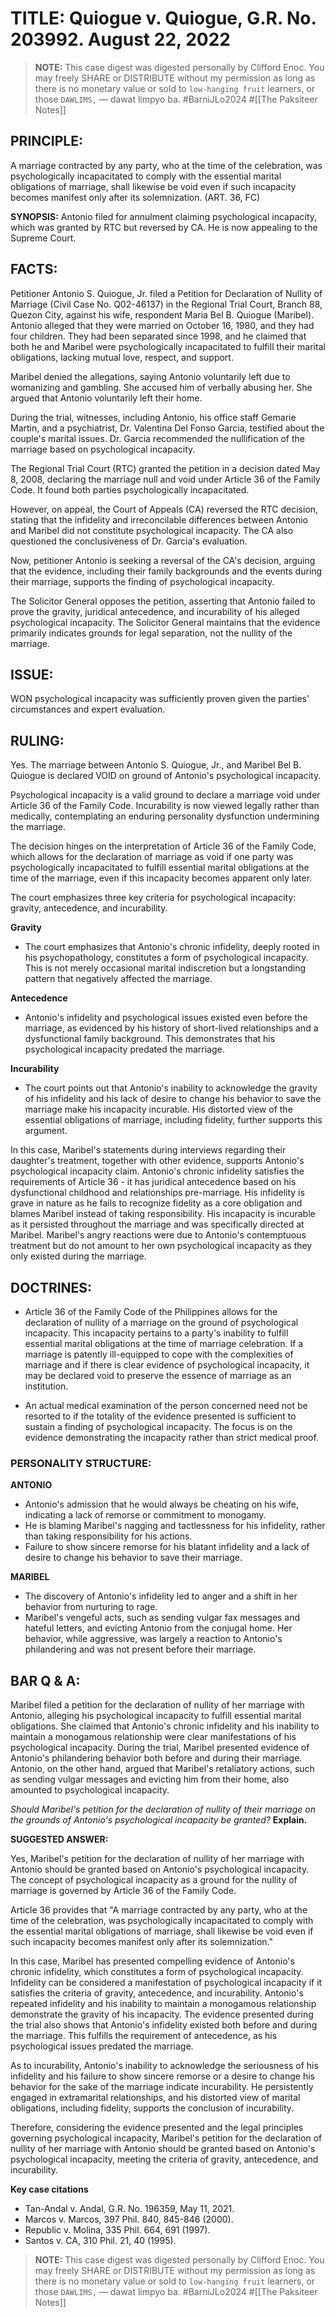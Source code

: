 # TITLE: Quiogue v. Quiogue, G.R. No. 203992. August 22, 2022

> **NOTE:** This case digest was digested personally by Clifford Enoc. You may freely SHARE or DISTRIBUTE without my permission as long as there is no monetary value or sold to `low-hanging fruit` learners, or those `DAWLIMS,` — dawat limpyo ba. #BarniJLo2024 #[[The Paksiteer Notes]]

## PRINCIPLE:
A marriage contracted by any party, who at the time of the celebration, was psychologically incapacitated to comply with the essential marital obligations of marriage, shall likewise be void even if such incapacity becomes manifest only after its solemnization. (ART. 36, FC)

**SYNOPSIS:** Antonio filed for annulment claiming psychological incapacity, which was granted by RTC but reversed by CA. He is now appealing to the Supreme Court.

## FACTS:
Petitioner Antonio S. Quiogue, Jr. filed a Petition for Declaration of Nullity of Marriage (Civil Case No. Q02-46137) in the Regional Trial Court, Branch 88, Quezon City, against his wife, respondent Maria Bel B. Quiogue (Maribel). Antonio alleged that they were married on October 16, 1980, and they had four children. They had been separated since 1998, and he claimed that both he and Maribel were psychologically incapacitated to fulfill their marital obligations, lacking mutual love, respect, and support.

Maribel denied the allegations, saying Antonio voluntarily left due to womanizing and gambling. She accused him of verbally abusing her. She argued that Antonio voluntarily left their home. 

During the trial, witnesses, including Antonio, his office staff Gemarie Martin, and a psychiatrist, Dr. Valentina Del Fonso Garcia, testified about the couple's marital issues. Dr. Garcia recommended the nullification of the marriage based on psychological incapacity.

The Regional Trial Court (RTC) granted the petition in a decision dated May 8, 2008, declaring the marriage null and void under Article 36 of the Family Code. It found both parties psychologically incapacitated.

However, on appeal, the Court of Appeals (CA) reversed the RTC decision, stating that the infidelity and irreconcilable differences between Antonio and Maribel did not constitute psychological incapacity. The CA also questioned the conclusiveness of Dr. Garcia's evaluation.


Now, petitioner Antonio is seeking a reversal of the CA's decision, arguing that the evidence, including their family backgrounds and the events during their marriage, supports the finding of psychological incapacity.

The Solicitor General opposes the petition, asserting that Antonio failed to prove the gravity, juridical antecedence, and incurability of his alleged psychological incapacity. The Solicitor General maintains that the evidence primarily indicates grounds for legal separation, not the nullity of the marriage.


## ISSUE:
WON psychological incapacity was sufficiently proven given the parties' circumstances and expert evaluation.

## RULING:
Yes. The marriage between Antonio S. Quiogue, Jr., and Maribel Bel B. Quiogue is declared VOID on ground of Antonio's psychological incapacity.

Psychological incapacity is a valid ground to declare a marriage void under Article 36 of the Family Code. Incurability is now viewed legally rather than medically, contemplating an enduring personality dysfunction undermining the marriage. 

The decision hinges on the interpretation of Article 36 of the Family Code, which allows for the declaration of marriage as void if one party was psychologically incapacitated to fulfill essential marital obligations at the time of the marriage, even if this incapacity becomes apparent only later. 

The court emphasizes three key criteria for psychological incapacity: gravity, antecedence, and incurability.

**Gravity**
- The court emphasizes that Antonio's chronic infidelity, deeply rooted in his psychopathology, constitutes a form of psychological incapacity. This is not merely occasional marital indiscretion but a longstanding pattern that negatively affected the marriage.

**Antecedence**
- Antonio's infidelity and psychological issues existed even before the marriage, as evidenced by his history of short-lived relationships and a dysfunctional family background. This demonstrates that his psychological incapacity predated the marriage.

**Incurability**
- The court points out that Antonio's inability to acknowledge the gravity of his infidelity and his lack of desire to change his behavior to save the marriage make his incapacity incurable. His distorted view of the essential obligations of marriage, including fidelity, further supports this argument.

In this case, Maribel's statements during interviews regarding their daughter's treatment, together with other evidence, supports Antonio's psychological incapacity claim. Antonio's chronic infidelity satisfies the requirements of Article 36 - it has juridical antecedence based on his dysfunctional childhood and relationships pre-marriage. His infidelity is grave in nature as he fails to recognize fidelity as a core obligation and blames Maribel instead of taking responsibility. His incapacity is incurable as it persisted throughout the marriage and was specifically directed at Maribel. Maribel's angry reactions were due to Antonio's contemptuous treatment but do not amount to her own psychological incapacity as they only existed during the marriage. 


## DOCTRINES:

- Article 36 of the Family Code of the Philippines allows for the declaration of nullity of a marriage on the ground of psychological incapacity. This incapacity pertains to a party's inability to fulfill essential marital obligations at the time of marriage celebration. If a marriage is patently ill-equipped to cope with the complexities of marriage and if there is clear evidence of psychological incapacity, it may be declared void to preserve the essence of marriage as an institution.

- An actual medical examination of the person concerned need not be resorted to if the totality of the evidence presented is sufficient to sustain a finding of psychological incapacity. The focus is on the evidence demonstrating the incapacity rather than strict medical proof.

### PERSONALITY STRUCTURE:

**ANTONIO**
- Antonio's admission that he would always be cheating on his wife, indicating a lack of remorse or commitment to monogamy. 
- He is blaming Maribel's nagging and tactlessness for his infidelity, rather than taking responsibility for his actions.
- Failure to show sincere remorse for his blatant infidelity and a lack of desire to change his behavior to save their marriage.

**MARIBEL**
- The discovery of Antonio's infidelity led to anger and a shift in her behavior from nurturing to rage.
- Maribel's vengeful acts, such as sending vulgar fax messages and hateful letters, and evicting Antonio from the conjugal home. Her behavior, while aggressive, was largely a reaction to Antonio's philandering and was not present before their marriage.


## BAR Q & A:

Maribel filed a petition for the declaration of nullity of her marriage with Antonio, alleging his psychological incapacity to fulfill essential marital obligations. She claimed that Antonio's chronic infidelity and his inability to maintain a monogamous relationship were clear manifestations of his psychological incapacity. During the trial, Maribel presented evidence of Antonio's philandering behavior both before and during their marriage. Antonio, on the other hand, argued that Maribel's retaliatory actions, such as sending vulgar messages and evicting him from their home, also amounted to psychological incapacity.

*Should Maribel's petition for the declaration of nullity of their marriage on the grounds of Antonio's psychological incapacity be granted?* **Explain.** 

**SUGGESTED ANSWER:**

Yes, Maribel's petition for the declaration of nullity of her marriage with Antonio should be granted based on Antonio's psychological incapacity. The concept of psychological incapacity as a ground for the nullity of marriage is governed by Article 36 of the Family Code.

Article 36 provides that "A marriage contracted by any party, who at the time of the celebration, was psychologically incapacitated to comply with the essential marital obligations of marriage, shall likewise be void even if such incapacity becomes manifest only after its solemnization."

In this case, Maribel has presented compelling evidence of Antonio's chronic infidelity, which constitutes a form of psychological incapacity. Infidelity can be considered a manifestation of psychological incapacity if it satisfies the criteria of gravity, antecedence, and incurability. Antonio's repeated infidelity and his inability to maintain a monogamous relationship demonstrate the gravity of his incapacity. The evidence presented during the trial also shows that Antonio's infidelity existed both before and during the marriage. This fulfills the requirement of antecedence, as his psychological issues predated the marriage. 

As to incurability, Antonio's inability to acknowledge the seriousness of his infidelity and his failure to show sincere remorse or a desire to change his behavior for the sake of the marriage indicate incurability. He persistently engaged in extramarital relationships, and his distorted view of marital obligations, including fidelity, supports the conclusion of incurability.


Therefore, considering the evidence presented and the legal principles governing psychological incapacity, Maribel's petition for the declaration of nullity of her marriage with Antonio should be granted based on Antonio's psychological incapacity, meeting the criteria of gravity, antecedence, and incurability.

**Key case citations**

- Tan-Andal v. Andal, G.R. No. 196359, May 11, 2021.
- Marcos v. Marcos, 397 Phil. 840, 845-846 (2000).
- Republic v. Molina, 335 Phil. 664, 691 (1997).
- Santos v. CA, 310 Phil. 21, 40 (1995).

> **NOTE:** This case digest was digested personally by Clifford Enoc. You may freely SHARE or DISTRIBUTE without my permission as long as there is no monetary value or sold to `low-hanging fruit` learners, or those `DAWLIMS,` — dawat limpyo ba. #BarniJLo2024 #[[The Paksiteer Notes]]